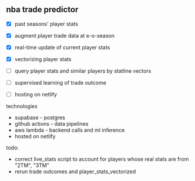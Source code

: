 ## nba trade predictor

- [x] past seasons' player stats
- [x] augment player trade data at e-o-season
- [x] real-time update of current player stats
- [x] vectorizing player stats
- [ ] query player stats and similar players by statline vectors
- [ ] supervised learning of trade outcome
- [ ] hosting on netlify


<p>technologies</p>
<ul>
  <li>supabase - postgres</li>
  <li>github actions - data pipelines</li>
  <li>aws lambda - backend calls and ml inference</li>
  <li>hosted on netlify</li>
</ul>


todo:
- correct live_stats script to account for players whose real stats are from "2TM", "3TM"
- rerun trade outcomes and player_stats_vectorized
